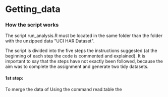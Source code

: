 # Getting_data
### How the script works
The script run_analysis.R must be located in the same folder than the folder with the unzipped data "UCI HAR Dataset".

The script is divided into the five steps the instructions suggested (at the beginning of each step the code is commented and explained). It is important to say that the steps have not exactly been followed, because the aim was to complete the assignment and generate two tidy datasets. 

#### 1st step:
To merge the data of
Using the command read.table the 

